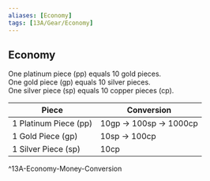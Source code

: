 ```yaml
---
aliases: [Economy]
tags: [13A/Gear/Economy]
---
```


## Economy

One platinum piece (pp) equals 10 gold pieces.  
One gold piece (gp) equals 10 silver pieces.  
One silver piece (sp) equals 10 copper pieces (cp).

| **Piece**                 | **Conversion**              |
| --------------------- | ----------------------- |
| 1 Platinum Piece (pp) | 10gp -> 100sp -> 1000cp |
| 1 Gold Piece (gp)     | 10sp -> 100cp           |
| 1 Silver Piece (sp)   | 10cp                        |          
^13A-Economy-Money-Conversion